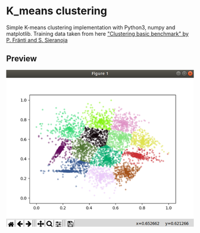# K_means clustering

Simple K-means clustering implementation with Python3, numpy and matplotlib.
Training data taken from here ["Clustering basic benchmark" by P. Fränti and S. Sieranoja](http://cs.joensuu.fi/sipu/datasets/)

## Preview

![Photo 1](https://raw.githubusercontent.com/UrjalaCoder/K_clustering/master/docs/preview1.png)
